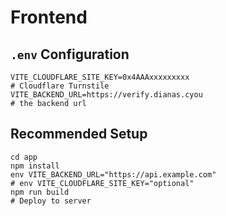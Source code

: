 # Frontend

## `.env` Configuration

```dotenv
VITE_CLOUDFLARE_SITE_KEY=0x4AAAxxxxxxxxx
# Cloudflare Turnstile
VITE_BACKEND_URL=https://verify.dianas.cyou
# the backend url
```

## Recommended Setup

```shell
cd app
npm install
env VITE_BACKEND_URL="https://api.example.com"
# env VITE_CLOUDFLARE_SITE_KEY="optional"
npm run build
# Deploy to server
```